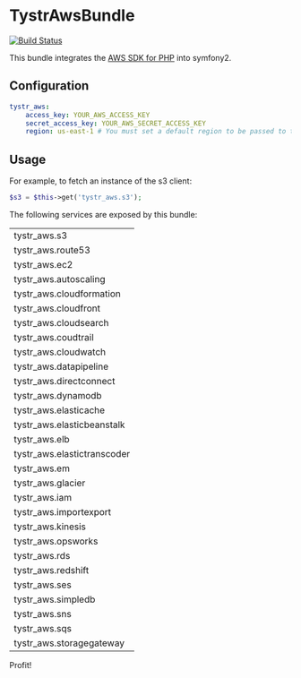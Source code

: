 TystrAwsBundle
==============
[![Build Status](https://travis-ci.org/tystr/TystrAwsBundle.png?branch=master)](https://travis-ci.org/tystr/TystrAwsBundle)

This bundle integrates the [AWS SDK for PHP](http://docs.aws.amazon.com/aws-sdk-php/guide/latest/index.html) into symfony2.

Configuration
-------------

```YAML
tystr_aws:
    access_key: YOUR_AWS_ACCESS_KEY
    secret_access_key: YOUR_AWS_SECRET_ACCESS_KEY
    region: us-east-1 # You must set a default region to be passed to the aws clients
```

Usage
-----

For example, to fetch an instance of the s3 client:
```PHP
$s3 = $this->get('tystr_aws.s3');
```
The following services are exposed by this bundle:
<table>
  <tr><td>tystr_aws.s3</td></tr>
  <tr><td>tystr_aws.route53</td></tr>
  <tr><td>tystr_aws.ec2</td></tr>
  <tr><td>tystr_aws.autoscaling</td></tr>
  <tr><td>tystr_aws.cloudformation</td></tr>
  <tr><td>tystr_aws.cloudfront</td></tr>
  <tr><td>tystr_aws.cloudsearch</td></tr>
  <tr><td>tystr_aws.coudtrail</td></tr>
  <tr><td>tystr_aws.cloudwatch</td></tr>
  <tr><td>tystr_aws.datapipeline</td></tr>
  <tr><td>tystr_aws.directconnect</td></tr>
  <tr><td>tystr_aws.dynamodb</td></tr>
  <tr><td>tystr_aws.elasticache</td></tr>
  <tr><td>tystr_aws.elasticbeanstalk</td></tr>
  <tr><td>tystr_aws.elb</td></tr>
  <tr><td>tystr_aws.elastictranscoder</td></tr>
  <tr><td>tystr_aws.em</td></tr>
  <tr><td>tystr_aws.glacier</td></tr>
  <tr><td>tystr_aws.iam</td></tr>
  <tr><td>tystr_aws.importexport</td></tr>
  <tr><td>tystr_aws.kinesis</td></tr>
  <tr><td>tystr_aws.opsworks</td></tr>
  <tr><td>tystr_aws.rds</td></tr>
  <tr><td>tystr_aws.redshift</td></tr>
  <tr><td>tystr_aws.ses</td></tr>
  <tr><td>tystr_aws.simpledb</td></tr>
  <tr><td>tystr_aws.sns</td></tr>
  <tr><td>tystr_aws.sqs</td></tr>
  <tr><td>tystr_aws.storagegateway</td></tr>
</table>

Profit!
